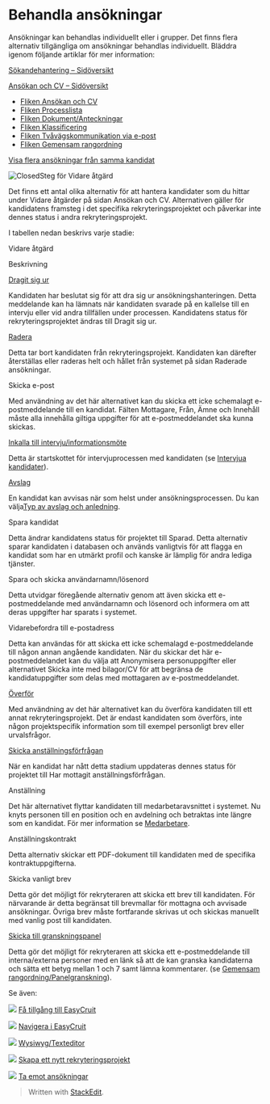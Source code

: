 # Behandla ansökningar

Ansökningar kan behandlas individuellt eller i grupper. Det finns flera alternativ tillgängliga om ansökningar behandlas individuellt. Bläddra igenom följande artiklar för mer information:

[Sökandehantering – Sidöversikt](application_handling_page_overview.htm)

[Ansökan och CV – Sidöversikt](application_and_cv_page_overview.htm)

-   [Fliken Ansökan och CV](application_and_cv_tab.htm)
-   [Fliken Processlista](recruitment_activities_list_tab.htm)
-   [Fliken Dokument/Anteckningar](documents_notes_tab.htm)
-   [Fliken Klassificering](classification_tab.htm)
-   [Fliken Tvåvägskommunikation via e-post](two_way_email_tab.htm)
-   [Fliken Gemensam rangordning](collaborative_rating_tab.htm)

[Visa flera ansökningar från samma kandidat](viewing_a_candidates_multiple_applications.htm)

![Closed](../Skins/Default/Stylesheets/Images/transparent.gif)Steg för Vidare åtgärd

Det finns ett antal olika alternativ för att hantera kandidater som du hittar under  Vidare åtgärder  på sidan  Ansökan och CV. Alternativen gäller för kandidatens framsteg i det specifika rekryteringsprojektet och påverkar inte dennes status i andra rekryteringsprojekt.

I tabellen nedan beskrivs varje stadie:

Vidare åtgärd

Beskrivning

[Dragit sig ur](rejecting_and_withdrawing_an_applicant.htm)

Kandidaten har beslutat sig för att dra sig ur ansökningshanteringen. Detta meddelande kan ha lämnats när kandidaten svarade på en kallelse till en intervju eller vid andra tillfällen under processen. Kandidatens  status för rekryteringsprojektet  ändras till  Dragit sig ur.

[Radera](deleting_an_applicant.htm)

Detta tar bort kandidaten från rekryteringsprojekt. Kandidaten kan därefter återställas eller raderas helt och hållet från systemet på sidan  Raderade ansökningar.

Skicka e-post

Med användning av det här alternativet kan du skicka ett icke schemalagt e-postmeddelande till en kandidat. Fälten  Mottagare,  Från,  Ämne  och  Innehåll  måste alla innehålla giltiga uppgifter för att e-postmeddelandet ska kunna skickas.

[Inkalla till intervju/informationsmöte](interviewing_applicants.htm)

Detta är startskottet för intervjuprocessen med kandidaten (se  [Intervjua kandidater](interviewing_applicants.htm)).

[Avslag](rejecting_and_withdrawing_an_applicant.htm)

En kandidat kan avvisas när som helst under ansökningsprocessen. Du kan välja[Typ av avslag och anledning](rejecting_and_withdrawing_an_applicant.htm).

Spara kandidat

Detta ändrar kandidatens  status för projektet  till  Sparad. Detta alternativ sparar kandidaten i databasen och används vanligtvis för att flagga en kandidat som har en utmärkt profil och kanske är lämplig för andra lediga tjänster.

Spara och skicka användarnamn/lösenord

Detta utvidgar föregående alternativ genom att även skicka ett e-postmeddelande med användarnamn och lösenord och informera om att deras uppgifter har sparats i systemet.

Vidarebefordra till e-postadress

Detta kan användas för att skicka ett icke schemalagd e-postmeddelande till någon annan angående kandidaten. När du skickar det här e-postmeddelandet kan du välja att Anonymisera personuppgifter eller alternativet Skicka inte med bilagor/CV för att begränsa de kandidatuppgifter som delas med mottagaren av e-postmeddelandet.

[Överför](transferring_applicants.htm)

Med användning av det här alternativet kan du överföra kandidaten till ett annat rekryteringsprojekt. Det är endast kandidaten som överförs, inte någon projektspecifik information som till exempel personligt brev eller urvalsfrågor.

[Skicka anställningsförfrågan](making_an_offer_to_an_applicant.htm)

När en kandidat har nått detta stadium uppdateras dennes status för projektet till Har mottagit anställningsförfrågan.

Anställning

Det här alternativet flyttar kandidaten till medarbetaravsnittet i systemet. Nu knyts personen till en position och en avdelning och betraktas inte längre som en kandidat. För mer information se  [Medarbetare](guide_for_users_employees.htm).

Anställningskontrakt

Detta alternativ skickar ett PDF-dokument till kandidaten med de specifika kontraktuppgifterna.

Skicka vanligt brev

Detta gör det möjligt för rekryteraren att skicka ett brev till kandidaten. För närvarande är detta begränsat till brevmallar för mottagna och avvisade ansökningar. Övriga brev måste fortfarande skrivas ut och skickas manuellt med vanlig post till kandidaten.

[Skicka till granskningspanel](collaborative_rating_panel_review.htm)

Detta gör det möjligt för rekryteraren att skicka ett e-postmeddelande till interna/externa personer med en länk så att de kan granska kandidaterna och sätta ett betyg mellan 1 och 7 samt lämna kommentarer. (se  [Gemensam rangordning/Panelgranskning](collaborative_rating_panel_review.htm)).

Se även:

![](../Resources/Images/icon-document-link.png)  [Få tillgång till EasyCruit](accessing_easycruit.htm)

![](../Resources/Images/icon-document-link.png)  [Navigera i EasyCruit](navigation_in_easycruit.htm)

![](../Resources/Images/icon-document-link.png)  [Wysiwyg/Texteditor](wysiwyg_text_editor.htm)

![](../Resources/Images/icon-document-link.png)  [Skapa ett nytt rekryteringsprojekt](creating_a_new_vacancy.htm)

![](../Resources/Images/icon-document-link.png)  [Ta emot ansökningar](receiving_applications.htm)


> Written with [StackEdit](https://stackedit.io/).
<!--stackedit_data:
eyJoaXN0b3J5IjpbMzE2NTc1ODM2XX0=
-->
